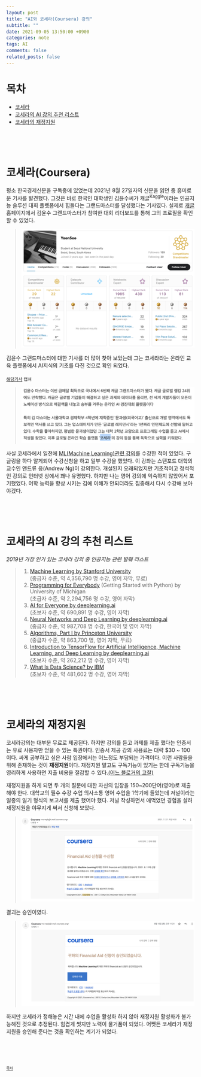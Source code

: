 ```yaml
---
layout: post
title: "AI와 코세라(Coursera) 강의"
subtitle: ""
date: 2021-09-05 13:50:00 +0900
categories: note
tags: AI
comments: false
related_posts: false
---
```


# 목차
 - [코세라](#코세라coursera)
 - [코세라의 AI 강의 추천 리스트](#코세라의-ai-강의-추천-리스트)
 - [코세라의 재정지원](#코세라의-재정지원)

<br/><br/><br/>

# 코세라(Coursera)

평소 한국경제신문을 구독중에 있었는데 2021년 8월 27일자의 신문을 읽던 중 흥미로운 기사를 발견했다.
그것은 바로 한국인 대학생인 김윤수씨가 캐글<sup>Kaggle</sup>이라는 인공지능 솔루션 대회 플렛폼에서 힘들다는 그랜드마스터를 달성했다는 기사였다.
실제로 [캐글](https://www.kaggle.com/harangdev) 홈페이지에서 김윤수 그랜드마스터가 참여한 대회 리더보드를 통해 그의 프로필을 확인 할 수 있었다.
> ![kaggle_yoonsoo](/assets/posts_image/note_AI/kaggle_yoonsoo.png)

김윤수 그랜드마스터에 대한 기사를 더 많이 찾아 보았는데 그는 코세라라는 온라인 교육 플렛폼에서 AI지식의 기초를 다진 것으로 확인 되었다.

<sub>[해당기사](https://www.mk.co.kr/news/it/view/2021/08/830281/) 캡쳐</sub>
> ![keggle_couresra_master](/assets/posts_image/note_AI/keggle_couresra_master.png)

사실 코세라에서 일전에 [ML(Machine Learning)관련 강의](https://www.coursera.org/learn/machine-learning)를 수강한 적이 있었다.
구글링을 하다 알게되어 수강신청을 하고 일부 수강을 했었다. 이 강좌는 스탠포드 대학의 교수인 앤드류 응(Andrew Ng)이 강의한다.
개설된지 오래되었지만 기초적이고 정석적인 강의로 인터넷 상에서 꽤나 유명했다.
하지만 나는 영어 강의에 익숙하지 않았어서 포기했었다. 어학 능력을 향상 시키는 김에 이해가 안되더라도 집중해서 다시 수강해 보아야겠다.

<br/><br/><br/>

# 코세라의 AI 강의 추천 리스트

_2019년 가장 인기 있는 코세라 강의 중 인공지능 관련 발췌 리스트_


> 1.    [Machine Learning by Stanford University](https://www.coursera.org/learn/machine-learning) <br/>(중급자 수준, 약 4,356,790 명 수강, 영어 자막, 무료)
> 2.    [Programming for Everybody](https://www.coursera.org/learn/python) (Getting Started with Python) by University of Michigan <br/>(초급자 수준, 약 2,294,756 명 수강, 영어 자막) 
> 3.    [AI for Everyone by deeplearning.ai](https://www.coursera.org/learn/ai-for-everyone) <br/>(초보자 수준, 약 690,891 명 수강, 영어 자막)
> 4.    [Neural Networks and Deep Learning by deeplearning.ai](https://www.coursera.org/learn/neural-networks-deep-learning) <br/>(중급자 수준, 약 987,708 명 수강, 한국어 및 영어 자막)
> 5.    [Algorithms, Part I by Princeton University](https://www.coursera.org/learn/algorithms-part1) <br/>(중급자 수준, 약 863,700 명, 영어 자막, 무료)
> 6.    [Introduction to TensorFlow for Artificial Intelligence, Machine Learning, and Deep Learning by deeplearning.ai](https://www.coursera.org/learn/introduction-tensorflow?) <br/>(초보자 수준, 약 262,212 명 수강, 영어 자막)
> 7. [What Is Data Science? by IBM](https://www.coursera.org/learn/what-is-datascience) <br/>(초보자 수준, 약 481,602 명 수강, 영어 자막)

<br/><br/><br/>

# 코세라의 재정지원

코세라강의는 대부분 무료로 제공된다.
하지만 강의를 듣고 과제를 제출 했다는 인증서는 유료 사용자만 얻을 수 있는 특권이다.
인증서 제공 강의 사용료는 대략 $30 ~ 100 이다.
싸게 공부하고 싶은 사람 입장에서는 어느정도 부담되는 가격이다.
이런 사람들을 위해 존재하는 것이 **재정지원**이다.
재정지원 말고도 구독기능이 있기는 한데 구독기능을 영리하게 사용하면 지출 비용을 절감할 수 있다.[(어느 블로거의 고찰)](https://ydh0110.tistory.com/226)

재정지원을 하게 되면 두 개의 질문에 대한 자신의 입장을 150~200단어(영어)로 제출해야 한다.
대학교의 필수 수강 수업 의사소통 영어 수업을 1학기에 들었는데 저널이라는 일종의 일기 형식의 보고서를 제출 했어야 했다. 
저널 작성하면서 애먹었던 경험을 살려 재정지원을 야무지게 써서 신청해 보았다.

> ![coursera_financial_aid2](/assets/posts_image/note_AI/coursera_financial_aid2.png)

결괴는 승인이였다.

> ![couresra_financial_aid](/assets/posts_image/note_AI/couresra_financial_aid.png)

하지만 코세라가 정해놓은 시간 내에 수업을 활성화 하지 않아 재정지원 활성화가 불가능해진 것으로 추정된다.
힘겹게 썻지만 노력이 물거품이 되었다.
어쨋든 코세라가 재정지원을 승인해 준다는 것을 확인하는 계기가 되었다.

<br/><br/><br/>

<sup><sub> [목차](#목차) </sub></sup>

